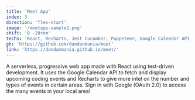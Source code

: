 ```yaml
---
title: 'Meet App'
index: 3
direction: 'flex-start'
image: '/meetapp-sample2.png'
shift: '0 -20rem'
techs: 'React, Recharts, Jest Cucumber, Puppeteer, Google Calendar API'
gh: 'https://github.com/dandanmania/meet'
link: 'https://dandanmania.github.io/meet/'
---
```


A serverless, progressive web app made with React using test-driven development. It uses the Google Calendar API to fetch and display upcoming coding events and Recharts to give more intel on the number and types of events in certain areas. Sign in with Google (OAuth 2.0) to access the many events in your local area!
